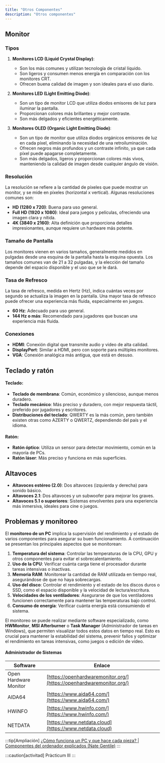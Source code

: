 ```yaml
---
title: "Otros Componentes"
description: "Otros componentes"
---
```


## Monitor
### Tipos

1. **Monitores LCD (Liquid Crystal Display)**:
   - Son los más comunes y utilizan tecnología de cristal líquido.
   - Son ligeros y consumen menos energía en comparación con los monitores CRT.
   - Ofrecen buena calidad de imagen y son ideales para el uso diario.

2. **Monitores LED (Light Emitting Diode)**:
   - Son un tipo de monitor LCD que utiliza diodos emisores de luz para iluminar la pantalla.
   - Proporcionan colores más brillantes y mejor contraste.
   - Son más delgados y eficientes energéticamente.

3. **Monitores OLED (Organic Light Emitting Diode)**:
   - Son un tipo de monitor que utiliza diodos orgánicos emisores de luz en cada píxel, eliminando la necesidad de una retroiluminación.
   - Ofrecen negros más profundos y un contraste infinito, ya que cada píxel puede apagarse completamente.
   - Son más delgados, ligeros y proporcionan colores más vivos, manteniendo la calidad de imagen desde cualquier ángulo de visión.

### Resolución

La resolución se refiere a la cantidad de píxeles que puede mostrar un monitor, y se mide en píxeles (horizontal x vertical). Algunas resoluciones comunes son:

- **HD (1280 x 720)**: Buena para uso general.
- **Full HD (1920 x 1080)**: Ideal para juegos y películas, ofreciendo una imagen clara y nítida.
- **4K (3840 x 2160)**: Alta definición que proporciona detalles impresionantes, aunque requiere un hardware más potente.

### Tamaño de Pantalla

Los monitores vienen en varios tamaños, generalmente medidos en pulgadas desde una esquina de la pantalla hasta la esquina opuesta. Los tamaños comunes van de 21 a 32 pulgadas, y la elección del tamaño depende del espacio disponible y el uso que se le dará.

### Tasa de Refresco

La tasa de refresco, medida en Hertz (Hz), indica cuántas veces por segundo se actualiza la imagen en la pantalla. Una mayor tasa de refresco puede ofrecer una experiencia más fluida, especialmente en juegos.

- **60 Hz**: Adecuado para uso general.
- **144 Hz o más**: Recomendado para jugadores que buscan una experiencia más fluida.

### Conexiones

- **HDMI**: Conexión digital que transmite audio y video de alta calidad.
- **DisplayPort**: Similar a HDMI, pero con soporte para múltiples monitores.
- **VGA**: Conexión analógica más antigua, que está en desuso.

## Teclado y ratón

#### Teclado:
- **Teclado de membrana**: Común, económico y silencioso, aunque menos duradero.
- **Teclado mecánico**: Más preciso y duradero, con mejor respuesta táctil, preferido por jugadores y escritores.
- **Distribuciones del teclado**: QWERTY es la más común, pero también existen otras como AZERTY o QWERTZ, dependiendo del país y el idioma.

#### Ratón:
- **Ratón óptico**: Utiliza un sensor para detectar movimiento, común en la mayoría de PCs.
- **Ratón láser**: Más preciso y funciona en más superficies.

## Altavoces

- **Altavoces estéreo (2.0)**: Dos altavoces (izquierda y derecha) para sonido básico.
- **Altavoces 2.1**: Dos altavoces y un subwoofer para mejorar los graves.
- **Altavoces 5.1 o superiores**: Sistemas envolventes para una experiencia más inmersiva, ideales para cine o juegos.

## Problemas y monitoreo

El **monitoreo de un PC** implica la supervisión del rendimiento y el estado de varios componentes para asegurar su buen funcionamiento. A continuación se presentan los principales aspectos que se monitorean:

1. **Temperatura del sistema**: Controlar las temperaturas de la CPU, GPU y otros componentes para evitar el sobrecalentamiento.
2. **Uso de la CPU**: Verificar cuánta carga tiene el procesador durante tareas intensivas o inactivas.
3. **Memoria RAM**: Monitorear la cantidad de RAM utilizada en tiempo real, asegurándose de que no haya sobrecargas.
4. **Uso del disco**: Controlar el rendimiento y el estado de los discos duros o SSD, como el espacio disponible y la velocidad de lectura/escritura.
5. **Velocidades de los ventiladores**: Asegurarse de que los ventiladores funcionen correctamente para mantener las temperaturas bajo control.
6. **Consumo de energía**: Verificar cuánta energía está consumiendo el sistema.

El monitoreo se puede realizar mediante software especializado, como **HWMonitor**, **MSI Afterburner** o **Task Manager** (Administrador de tareas en Windows), que permiten visualizar todos estos datos en tiempo real. Esto es crucial para mantener la estabilidad del sistema, prevenir fallos y optimizar el rendimiento en tareas intensivas, como juegos o edición de vídeo.

#### Administrador de Sistemas

| Software                 | Enlace                                        |
|--------------------------|-----------------------------------------------|
| Open Hardware Monitor     | [https://openhardwaremonitor.org/](https://openhardwaremonitor.org/) |
| AIDA64                    | [https://www.aida64.com/](https://www.aida64.com/) |
| HWiNFO                    | [https://www.hwinfo.com/](https://www.hwinfo.com/) |
| NETDATA                   | [https://www.netdata.cloud](https://www.netdata.cloud) |

:::tip[Ampliación]
[¿Cómo funciona un PC y que hace cada pieza? | Componentes del ordenador explicados (Nate Gentile)](https://www.youtube.com/watch?v=0zkX6nlpiSk)
:::

:::caution[activitad]
Pràcticum III
:::